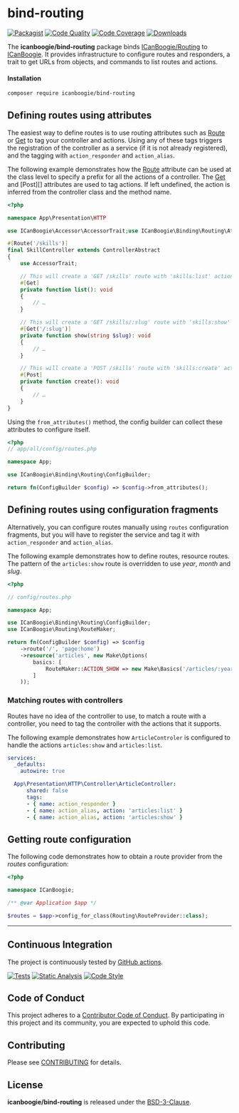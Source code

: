 # bind-routing

[![Packagist](https://img.shields.io/packagist/v/icanboogie/bind-routing.svg)](https://packagist.org/packages/icanboogie/bind-routing)
[![Code Quality](https://img.shields.io/scrutinizer/g/ICanBoogie/bind-routing.svg)](https://scrutinizer-ci.com/g/ICanBoogie/bind-routing)
[![Code Coverage](https://img.shields.io/coveralls/ICanBoogie/bind-routing.svg)](https://coveralls.io/r/ICanBoogie/bind-routing)
[![Downloads](https://img.shields.io/packagist/dt/icanboogie/bind-routing.svg)](https://packagist.org/packages/icanboogie/bind-routing)

The **icanboogie/bind-routing** package binds [ICanBoogie/Routing][] to [ICanBoogie][]. It provides infrastructure to configure routes and responders, a trait to get URLs from objects, and commands to list routes and actions.



#### Installation

```bash
composer require icanboogie/bind-routing
```



## Defining routes using attributes

The easiest way to define routes is to use routing attributes such as [Route][] or [Get][] to tag your controller and actions. Using any of these tags triggers the registration of the controller as a service (if it is not already registered), and the tagging with `action_responder` and `action_alias`.

The following example demonstrates how the [Route][] attribute can be used at the class level to specify a prefix for all the actions of a controller. The [Get][] and [Post][] attributes are used to tag actions. If left undefined, the action is inferred from the controller class and the method name.

```php
<?php

namespace App\Presentation\HTTP

use ICanBoogie\Accessor\AccessorTrait;use ICanBoogie\Binding\Routing\Attribute\Get;use ICanBoogie\Binding\Routing\Attribute\Route;use ICanBoogie\Routing\ControllerAbstract;

#[Route('/skills')]
final SkillController extends ControllerAbstract
{
    use AccessorTrait;

    // This will create a 'GET /skills' route with 'skills:list' action
    #[Get]
    private function list(): void
    {
        // …
    }

    // This will create a 'GET /skills/:slug' route with 'skills:show' action
    #[Get('/:slug')]
    private function show(string $slug): void
    {
        // …
    }

    // This will create a 'POST /skills' route with 'skills:create' action
    #[Post]
    private function create(): void
    {
        // …
    }
}
```

Using the `from_attributes()` method, the config builder can collect these attributes to configure itself.

```php
<?php
// app/all/config/routes.php

namespace App;

use ICanBoogie\Binding\Routing\ConfigBuilder;

return fn(ConfigBuilder $config) => $config->from_attributes();
```



## Defining routes using configuration fragments

Alternatively, you can configure routes manually using  `routes` configuration fragments, but you will have to register the service and tag it with `action_responder` and `action_alias`.

The following example demonstrates how to define routes, resource routes. The pattern of the `articles:show` route is overridden to use _year_, _month_ and _slug_.

```php
<?php

// config/routes.php

namespace App;

use ICanBoogie\Binding\Routing\ConfigBuilder;
use ICanBoogie\Routing\RouteMaker;

return fn(ConfigBuilder $config) => $config
    ->route('/', 'page:home')
    ->resource('articles', new Make\Options(
        basics: [
            RouteMaker::ACTION_SHOW => new Make\Basics('/articles/:year-:month-:slug.html')
        ]
    ));
```

### Matching routes with controllers

Routes have no idea of the controller to use, to match a route with a controller, you need to tag
the controller with the actions that it supports.

The following example demonstrates how `ArticleControler` is configured to handle the actions
`articles:show` and `articles:list`.

```yaml
services:
  _defaults:
    autowire: true

  App\Presentation\HTTP\Controller\ArticleController:
      shared: false
      tags:
      - { name: action_responder }
      - { name: action_alias, action: 'articles:list' }
      - { name: action_alias, action: 'articles:show' }
```



## Getting route configuration

The following code demonstrates how to obtain a route provider from the _routes_ configuration:

```php
<?php

namespace ICanBoogie;

/** @var Application $app */

$routes = $app->config_for_class(Routing\RouteProvider::class);
```



----------



## Continuous Integration

The project is continuously tested by [GitHub actions](https://github.com/ICanBoogie/bind-routing/actions).

[![Tests](https://github.com/ICanBoogie/bind-routing/workflows/test/badge.svg)](https://github.com/ICanBoogie/bind-routing/actions?query=workflow%3Atest)
[![Static Analysis](https://github.com/ICanBoogie/bind-routing/workflows/static-analysis/badge.svg)](https://github.com/ICanBoogie/bind-routing/actions?query=workflow%3Astatic-analysis)
[![Code Style](https://github.com/ICanBoogie/bind-routing/workflows/code-style/badge.svg)](https://github.com/ICanBoogie/bind-routing/actions?query=workflow%3Acode-style)



## Code of Conduct

This project adheres to a [Contributor Code of Conduct](CODE_OF_CONDUCT.md). By participating in
this project and its community, you are expected to uphold this code.



## Contributing

Please see [CONTRIBUTING](CONTRIBUTING.md) for details.



## License

**icanboogie/bind-routing** is released under the [BSD-3-Clause](LICENSE).



[ICanBoogie]: https://icanboogie.org/
[ICanBoogie/Routing]: https://github.com/ICanBoogie/Routing
[Route]: lib/Attribute/Route.php
[Get]: lib/Attribute/Get.php
[ActionResponder]: lib/Attribute/ActionResponder.php
